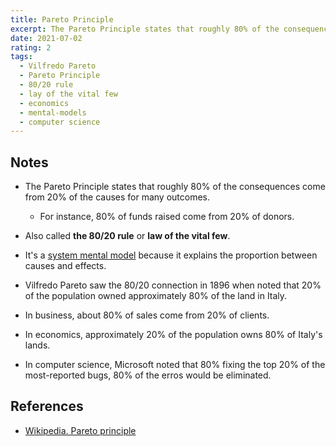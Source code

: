 ```yaml
---
title: Pareto Principle
excerpt: The Pareto Principle states that roughly 80% of the consequences come from 20% of the causes for many outcomes.
date: 2021-07-02
rating: 2
tags:
  - Vilfredo Pareto
  - Pareto Principle
  - 80/20 rule
  - lay of the vital few
  - economics
  - mental-models
  - computer science
---
```


## Notes

- The Pareto Principle states that roughly 80% of the consequences come from 20% of the causes for many outcomes.

  - For instance, 80% of funds raised come from 20% of donors.

- Also called **the 80/20 rule** or **law of the vital few**.

- It's a [system mental model](/zettelkasten/system-mental-models) because it explains the proportion between causes and effects.

- Vilfredo Pareto saw the 80/20 connection in 1896 when noted that 20% of the population owned approximately 80% of the land in Italy.

- In business, about 80% of sales come from 20% of clients.

- In economics, approximately 20% of the population owns 80% of Italy's lands.

- In computer science, Microsoft noted that 80% fixing the top 20% of the most-reported bugs, 80% of the erros would be eliminated.

## References

- [Wikipedia. Pareto principle](https://en.wikipedia.org/wiki/Pareto_principle)
